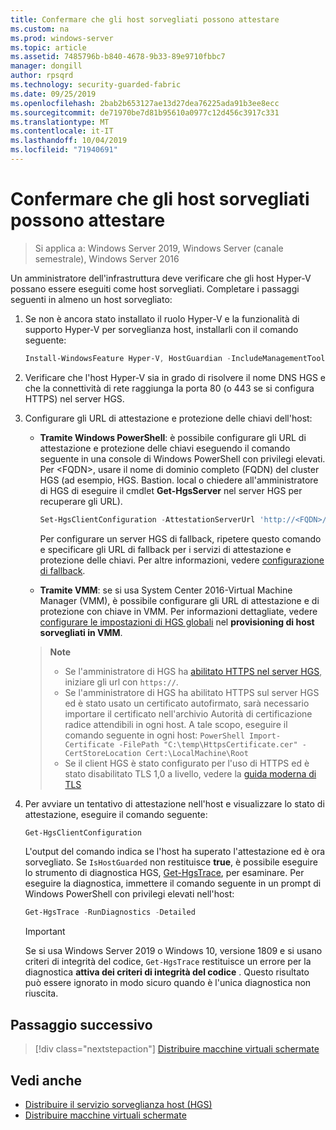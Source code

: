 ```yaml
---
title: Confermare che gli host sorvegliati possono attestare
ms.custom: na
ms.prod: windows-server
ms.topic: article
ms.assetid: 7485796b-b840-4678-9b33-89e9710fbbc7
manager: dongill
author: rpsqrd
ms.technology: security-guarded-fabric
ms.date: 09/25/2019
ms.openlocfilehash: 2bab2b653127ae13d27dea76225ada91b3ee8ecc
ms.sourcegitcommit: de71970be7d81b95610a0977c12d456c3917c331
ms.translationtype: MT
ms.contentlocale: it-IT
ms.lasthandoff: 10/04/2019
ms.locfileid: "71940691"
---
```

# <a name="confirm-guarded-hosts-can-attest"></a>Confermare che gli host sorvegliati possono attestare

>Si applica a: Windows Server 2019, Windows Server (canale semestrale), Windows Server 2016

Un amministratore dell'infrastruttura deve verificare che gli host Hyper-V possano essere eseguiti come host sorvegliati. Completare i passaggi seguenti in almeno un host sorvegliato:

1. Se non è ancora stato installato il ruolo Hyper-V e la funzionalità di supporto Hyper-V per sorveglianza host, installarli con il comando seguente:

    ```powershell
    Install-WindowsFeature Hyper-V, HostGuardian -IncludeManagementTools -Restart
    ```

2. Verificare che l'host Hyper-V sia in grado di risolvere il nome DNS HGS e che la connettività di rete raggiunga la porta 80 (o 443 se si configura HTTPS) nel server HGS.

3. Configurare gli URL di attestazione e protezione delle chiavi dell'host:

    - **Tramite Windows PowerShell**: è possibile configurare gli URL di attestazione e protezione delle chiavi eseguendo il comando seguente in una console di Windows PowerShell con privilegi elevati. Per &lt;FQDN&gt;, usare il nome di dominio completo (FQDN) del cluster HGS (ad esempio, HGS. Bastion. local o chiedere all'amministratore di HGS di eseguire il cmdlet **Get-HgsServer** nel server HGS per recuperare gli URL).

        ```PowerShell
        Set-HgsClientConfiguration -AttestationServerUrl 'http://<FQDN>/Attestation' -KeyProtectionServerUrl 'http://<FQDN>/KeyProtection'
         ```

        Per configurare un server HGS di fallback, ripetere questo comando e specificare gli URL di fallback per i servizi di attestazione e protezione delle chiavi. Per altre informazioni, vedere [configurazione di fallback](guarded-fabric-manage-branch-office.md#fallback-configuration).

    - **Tramite VMM**: se si usa System Center 2016-Virtual Machine Manager (VMM), è possibile configurare gli URL di attestazione e di protezione con chiave in VMM. Per informazioni dettagliate, vedere [configurare le impostazioni di HGS globali](https://technet.microsoft.com/system-center-docs/vmm/scenario/guarded-hosts#configure-global-hgs-settings) nel **provisioning di host sorvegliati in VMM**.

    >**Note**
    > - Se l'amministratore di HGS ha [abilitato HTTPS nel server HGS](guarded-fabric-configure-hgs-https.md), iniziare gli url con `https://`.
    > - Se l'amministratore di HGS ha abilitato HTTPS sul server HGS ed è stato usato un certificato autofirmato, sarà necessario importare il certificato nell'archivio Autorità di certificazione radice attendibili in ogni host. A tale scopo, eseguire il comando seguente in ogni host:
       ```PowerShell
       Import-Certificate -FilePath "C:\temp\HttpsCertificate.cer" -CertStoreLocation Cert:\LocalMachine\Root
       ```
    > - Se il client HGS è stato configurato per l'uso di HTTPS ed è stato disabilitato TLS 1,0 a livello, vedere la [guida moderna di TLS](guarded-fabric-troubleshoot-hosts.md#modern-tls)

4. Per avviare un tentativo di attestazione nell'host e visualizzare lo stato di attestazione, eseguire il comando seguente:

    ```powershell
    Get-HgsClientConfiguration
    ```

    L'output del comando indica se l'host ha superato l'attestazione ed è ora sorvegliato. Se `IsHostGuarded` non restituisce **true**, è possibile eseguire lo strumento di diagnostica HGS, [Get-HgsTrace](https://technet.microsoft.com/library/mt718831.aspx), per esaminare. Per eseguire la diagnostica, immettere il comando seguente in un prompt di Windows PowerShell con privilegi elevati nell'host:

    ```powershell
    Get-HgsTrace -RunDiagnostics -Detailed
    ```

    > [!IMPORTANT]
    > Se si usa Windows Server 2019 o Windows 10, versione 1809 e si usano criteri di integrità del codice, `Get-HgsTrace` restituisce un errore per la diagnostica **attiva dei criteri di integrità del codice** .
    > Questo risultato può essere ignorato in modo sicuro quando è l'unica diagnostica non riuscita.

## <a name="next-step"></a>Passaggio successivo

> [!div class="nextstepaction"]
> [Distribuire macchine virtuali schermate](guarded-fabric-configuration-scenarios-for-shielded-vms-overview.md)

## <a name="see-also"></a>Vedi anche

- [Distribuire il servizio sorveglianza host (HGS)](guarded-fabric-deploying-hgs-overview.md)
- [Distribuire macchine virtuali schermate](guarded-fabric-configuration-scenarios-for-shielded-vms-overview.md)
